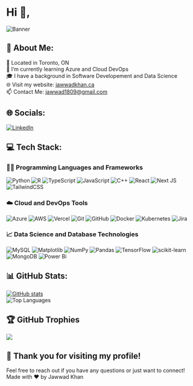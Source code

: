 
# Hi 👋,
![Banner](https://i.imgur.com/2BO2dfo.png)

## 💫 About Me:
🚩 Located in Toronto, ON  
🌱 I’m currently learning Azure and Cloud DevOps  
🎓 I have a background in Software Developement and Data Science  
🌐 Visit my website: [jawwadkhan.ca](https://jawwadkhan.ca)  
📫 Contact Me: [jawwad1809@gmail.com](mailto:jawwad1809@gmail.com)  

## 🌐 Socials:
[![LinkedIn](https://img.shields.io/badge/LinkedIn-%230077B5.svg?logo=linkedin&logoColor=white)](https://linkedin.com/in/jawwad77) 

## 💻 Tech Stack:
### 🧑‍💻 Programming Languages and Frameworks
![Python](https://img.shields.io/badge/python-3670A0?style=for-the-badge&logo=python&logoColor=ffdd54) ![R](https://img.shields.io/badge/r-%23276DC3.svg?style=for-the-badge&logo=r&logoColor=white) ![TypeScript](https://img.shields.io/badge/typescript-%23007ACC.svg?style=for-the-badge&logo=typescript&logoColor=white) ![JavaScript](https://img.shields.io/badge/javascript-%23323330.svg?style=for-the-badge&logo=javascript&logoColor=%23F7DF1E) ![C++](https://img.shields.io/badge/c++-%2300599C.svg?style=for-the-badge&logo=c%2B%2B&logoColor=white) ![React](https://img.shields.io/badge/react-%2320232a.svg?style=for-the-badge&logo=react&logoColor=%2361DAFB) ![Next JS](https://img.shields.io/badge/Next-black?style=for-the-badge&logo=next.js&logoColor=white) ![TailwindCSS](https://img.shields.io/badge/tailwindcss-%2338B2AC.svg?style=for-the-badge&logo=tailwind-css&logoColor=white)

### ☁️ Cloud and DevOps Tools
![Azure](https://img.shields.io/badge/azure-%230072C6.svg?style=for-the-badge&logo=microsoftazure&logoColor=white) ![AWS](https://img.shields.io/badge/AWS-%23FF9900.svg?style=for-the-badge&logo=amazon-aws&logoColor=white) ![Vercel](https://img.shields.io/badge/vercel-%23000000.svg?style=for-the-badge&logo=vercel&logoColor=white) ![Git](https://img.shields.io/badge/git-%23F05033.svg?style=for-the-badge&logo=git&logoColor=white) ![GitHub](https://img.shields.io/badge/github-%23121011.svg?style=for-the-badge&logo=github&logoColor=white) ![Docker](https://img.shields.io/badge/docker-%230db7ed.svg?style=for-the-badge&logo=docker&logoColor=white) ![Kubernetes](https://img.shields.io/badge/kubernetes-%23326ce5.svg?style=for-the-badge&logo=kubernetes&logoColor=white) ![Jira](https://img.shields.io/badge/jira-%230A0FFF.svg?style=for-the-badge&logo=jira&logoColor=white) 

### 📈 Data Science and Database Technologies
![MySQL](https://img.shields.io/badge/mysql-4479A1.svg?style=for-the-badge&logo=mysql&logoColor=white) ![Matplotlib](https://img.shields.io/badge/Matplotlib-%23ffffff.svg?style=for-the-badge&logo=Matplotlib&logoColor=black) ![NumPy](https://img.shields.io/badge/numpy-%23013243.svg?style=for-the-badge&logo=numpy&logoColor=white) ![Pandas](https://img.shields.io/badge/pandas-%23150458.svg?style=for-the-badge&logo=pandas&logoColor=white) ![TensorFlow](https://img.shields.io/badge/TensorFlow-%23FF6F00.svg?style=for-the-badge&logo=TensorFlow&logoColor=white) ![scikit-learn](https://img.shields.io/badge/scikit--learn-%23F7931E.svg?style=for-the-badge&logo=scikit-learn&logoColor=white) ![MongoDB](https://img.shields.io/badge/MongoDB-%234ea94b.svg?style=for-the-badge&logo=mongodb&logoColor=white) ![Power Bi](https://img.shields.io/badge/power_bi-F2C811?style=for-the-badge&logo=powerbi&logoColor=black)

## 📊 GitHub Stats:
[![GitHub stats](https://github-readme-stats.vercel.app/api?username=jawwadk&rank_icon=github&count_private=true&include_all_commits=true&show_icons=true&theme=tokyonight)](https://github.com/anuraghazra/github-readme-stats)  
![Top Languages](https://github-readme-stats.vercel.app/api/top-langs/?username=jawwadk&layout=donut&theme=tokyonight&langs_count=15)

## 🏆 GitHub Trophies
![](https://github-profile-trophy.vercel.app/?username=JawwadK&theme=radical&no-frame=false&no-bg=true&margin-w=4)

## 🙏 Thank you for visiting my profile!
Feel free to reach out if you have any questions or just want to connect!  
Made with ❤️ by Jawwad Khan

